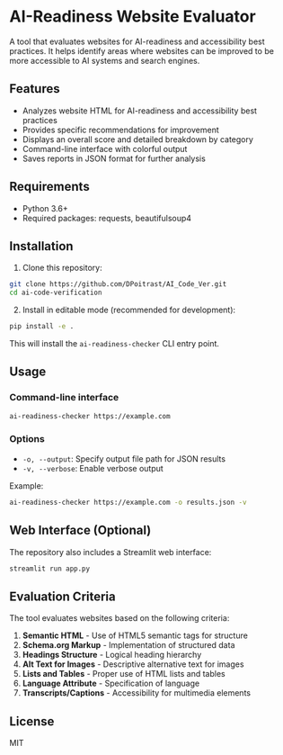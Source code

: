 # AI-Readiness Website Evaluator

A tool that evaluates websites for AI-readiness and accessibility best practices. It helps identify areas where websites can be improved to be more accessible to AI systems and search engines.

## Features

- Analyzes website HTML for AI-readiness and accessibility best practices
- Provides specific recommendations for improvement
- Displays an overall score and detailed breakdown by category
- Command-line interface with colorful output
- Saves reports in JSON format for further analysis

## Requirements

- Python 3.6+
- Required packages: requests, beautifulsoup4

## Installation

1. Clone this repository:
```bash
git clone https://github.com/DPoitrast/AI_Code_Ver.git
cd ai-code-verification
```

2. Install in editable mode (recommended for development):
```bash
pip install -e .
```

This will install the `ai-readiness-checker` CLI entry point.

## Usage

### Command-line interface

```bash
ai-readiness-checker https://example.com
```

### Options

- `-o, --output`: Specify output file path for JSON results
- `-v, --verbose`: Enable verbose output

Example:
```bash
ai-readiness-checker https://example.com -o results.json -v
```

## Web Interface (Optional)

The repository also includes a Streamlit web interface:

```bash
streamlit run app.py
```

## Evaluation Criteria

The tool evaluates websites based on the following criteria:

1. **Semantic HTML** - Use of HTML5 semantic tags for structure
2. **Schema.org Markup** - Implementation of structured data
3. **Headings Structure** - Logical heading hierarchy
4. **Alt Text for Images** - Descriptive alternative text for images
5. **Lists and Tables** - Proper use of HTML lists and tables
6. **Language Attribute** - Specification of language
7. **Transcripts/Captions** - Accessibility for multimedia elements

## License

MIT
